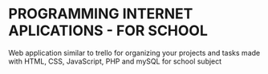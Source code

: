 # PROGRAMMING INTERNET APLICATIONS - FOR SCHOOL
Web application similar to trello for organizing your projects and tasks made with HTML, CSS, JavaScript, PHP and mySQL for school subject

